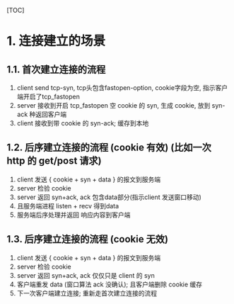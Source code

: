 [TOC]
# 1. 连接建立的场景
## 1.1. 首次建立连接的流程
1. client send tcp-syn, tcp头包含fastopen-option, cookie字段为空, 指示客户端开启了tcp_fastopen
2. server 接收到开启 tcp_fastopen 空 cookie 的 syn, 生成 cookie, 放到 syn-ack 种返回客户端
3. client 接收到带 cookie 的 syn-ack; 缓存到本地

## 1.2. 后序建立连接的流程 (cookie 有效) (比如一次 http 的 get/post 请求)
1. client 发送 { cookie + syn + data } 的报文到服务端
2. server 检验 cookie
3. server 返回 syn+ack, ack 包含data部分(指示client 发送窗口移动)
4. 且服务端进程 listen + recv 得到data
5. 服务端后序处理并返回 响应内容到客户端

## 1.3. 后序建立连接的流程 (cookie 无效)
1. client 发送 { cookie + syn + data } 的报文到服务端
2. server 检验 cookie
3. server 返回 syn+ack, ack 仅仅只是 client 的 syn
4. 客户端重发 data (窗口算法 ack 没确认); 且客户端删除 cookie 缓存
5. 下一次客户端建立连接; 重新走首次建立连接的流程
